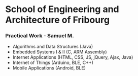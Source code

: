 # School of Engineering and Architecture of Fribourg
### Practical Work - Samuel M.

- Algorithms and Data Structures (Java)
- Embedded Systems I & II (C, ARM Assembly)
- Internet Applications (HTML, CSS, JS, jQuery, Ajax, Java)
- Internet of Things (Arduino, BLE, C++)
- Mobile Applications (Android, BLE)
